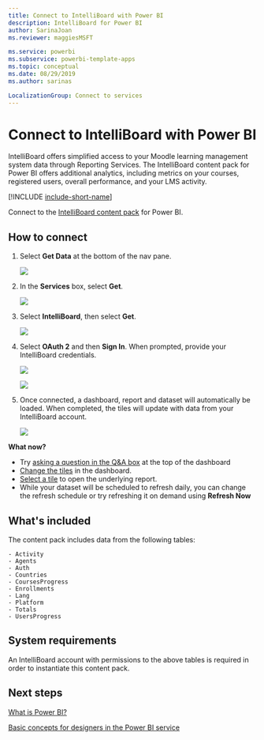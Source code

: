 ```yaml
---
title: Connect to IntelliBoard with Power BI
description: IntelliBoard for Power BI
author: SarinaJoan
ms.reviewer: maggiesMSFT

ms.service: powerbi
ms.subservice: powerbi-template-apps
ms.topic: conceptual
ms.date: 08/29/2019
ms.author: sarinas

LocalizationGroup: Connect to services
---
```

# Connect to IntelliBoard with Power BI
IntelliBoard offers simplified access to your Moodle learning management system data through Reporting Services. The IntelliBoard content pack for Power BI offers additional analytics, including metrics on your courses, registered users, overall performance, and your LMS activity.

[!INCLUDE [include-short-name](./includes/service-deprecate-content-packs.md)]

Connect to the [IntelliBoard content pack](https://app.powerbi.com/getdata/services/intelliboard) for Power BI.

## How to connect
1. Select **Get Data** at the bottom of the nav pane.  
   
    ![](media/service-connect-to-intelliboard/getdata.png)
2. In the **Services** box, select **Get**.  
   
    ![](media/service-connect-to-intelliboard/services.png)
3. Select **IntelliBoard**, then select **Get**.  
   
    ![](media/service-connect-to-intelliboard/intelliboard.png)
4. Select **OAuth 2** and then **Sign In**. When prompted, provide your IntelliBoard credentials.
   
    ![](media/service-connect-to-intelliboard/creds.png)
   
    ![](media/service-connect-to-intelliboard/creds2.png)
5. Once connected, a dashboard, report and dataset will automatically be loaded. When completed, the tiles will update with data from your IntelliBoard account.
   
    ![](media/service-connect-to-intelliboard/dashboard.png)

**What now?**

* Try [asking a question in the Q&A box](consumer/end-user-q-and-a.md) at the top of the dashboard
* [Change the tiles](service-dashboard-edit-tile.md) in the dashboard.
* [Select a tile](consumer/end-user-tiles.md) to open the underlying report.
* While your dataset will be scheduled to refresh daily, you can change the refresh schedule or try refreshing it on demand using **Refresh Now**

## What's included
The content pack includes data from the following tables:  

    - Activity  
    - Agents  
    - Auth  
    - Countries  
    - CoursesProgress  
    - Enrollments
    - Lang  
    - Platform  
    - Totals  
    - UsersProgress    

## System requirements
An IntelliBoard account with permissions to the above tables is required in order to instantiate this content pack.

## Next steps
[What is Power BI?](fundamentals/power-bi-overview.md)

[Basic concepts for designers in the Power BI service](service-basic-concepts.md)

